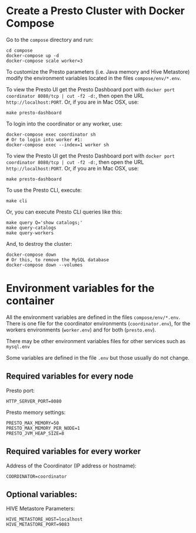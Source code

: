 # Create a Presto Cluster with Docker Compose

Go to the `compose` directory and run:

    cd compose
    docker-compose up -d
    docker-compose scale worker=3

To customize the Presto parameters (i.e. Java memory and Hive Metastore) modify the environment variables located in the files `compose/env/*.env`.

To view the Presto UI get the Presto Dashboard port with `docker port coordinator 8080/tcp | cut -f2 -d:`, then open the URL `http://localhost:PORT`. Or, if you are in Mac OSX, use:

    make presto-dashboard

To login into the coordinator or any worker, use:

    docker-compose exec coordinator sh
    # Or to login into worker #1:
    docker-compose exec --index=1 worker sh

To view the Presto UI get the Presto Dashboard port with `docker port coordinator 8080/tcp | cut -f2 -d:`, then open the URL `http://localhost:PORT`. Or, if you are in Mac OSX, use:

    make presto-dashboard

To use the Presto CLI, execute:

    make cli

Or, you can execute Presto CLI queries like this:

    make query Q='show catalogs;'
    make query-catalogs
    make query-workers

And, to destroy the cluster:

    docker-compose down
    # Or this, to remove the MySQL database
    docker-compose down --volumes


# Environment variables for the container

All the environment variables are defined in the files `compose/env/*.env`. There is one file for the coordinator environments (`coordinator.env`), for the workers environments (`worker.env`) and for both (`presto.env`).

There may be other environment variables files for other services such as `mysql.env`

Some variables are defined in the file `.env` but those usually do not change.

## Required variables for **every node**

Presto port:

    HTTP_SERVER_PORT=8080

Presto memory settings:

    PRESTO_MAX_MEMORY=50
    PRESTO_MAX_MEMORY_PER_NODE=1
    PRESTO_JVM_HEAP_SIZE=8

## Required variables for **every worker**

Address of the Coordinator (IP address or hostname):

    COORDINATOR=coordinator

## Optional variables:

HIVE Metastore Parameters:

    HIVE_METASTORE_HOST=localhost
    HIVE_METASTORE_PORT=9083
